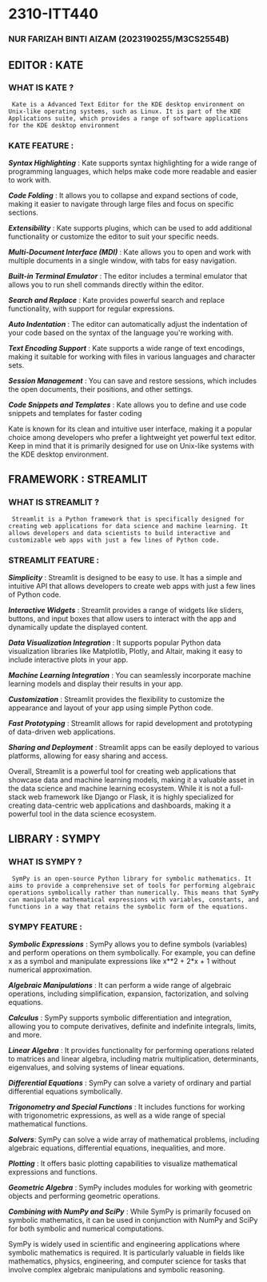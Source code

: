 # 2310-ITT440

### NUR FARIZAH BINTI AIZAM (2023190255/M3CS2554B)

## EDITOR : KATE

### WHAT IS KATE ?

     Kate is a Advanced Text Editor for the KDE desktop environment on Unix-like operating systems, such as Linux. It is part of the KDE Applications suite, which provides a range of software applications for the KDE desktop environment

### KATE FEATURE :

_**Syntax Highlighting**_ : Kate supports syntax highlighting for a wide range of programming languages, which helps make code more readable and easier to work with.

_**Code Folding**_ : It allows you to collapse and expand sections of code, making it easier to navigate through large files and focus on specific sections.

_**Extensibility**_ : Kate supports plugins, which can be used to add additional functionality or customize the editor to suit your specific needs.

_**Multi-Document Interface (MDI)**_ : Kate allows you to open and work with multiple documents in a single window, with tabs for easy navigation.

_**Built-in Terminal Emulator**_ : The editor includes a terminal emulator that allows you to run shell commands directly within the editor.

_**Search and Replace**_ : Kate provides powerful search and replace functionality, with support for regular expressions.

_**Auto Indentation**_ : The editor can automatically adjust the indentation of your code based on the syntax of the language you're working with.

_**Text Encoding Support**_ : Kate supports a wide range of text encodings, making it suitable for working with files in various languages and character sets.

_**Session Management**_ : You can save and restore sessions, which includes the open documents, their positions, and other settings.

_**Code Snippets and Templates**_ : Kate allows you to define and use code snippets and templates for faster coding

Kate is known for its clean and intuitive user interface, making it a popular choice among developers who prefer a lightweight yet powerful text editor. Keep in mind that it is primarily designed for use on Unix-like systems with the KDE desktop environment.

## FRAMEWORK : STREAMLIT

### WHAT IS STREAMLIT ?

     Streamlit is a Python framework that is specifically designed for creating web applications for data science and machine learning. It allows developers and data scientists to build interactive and customizable web apps with just a few lines of Python code. 

### STREAMLIT FEATURE :

_**Simplicity**_ : Streamlit is designed to be easy to use. It has a simple and intuitive API that allows developers to create web apps with just a few lines of Python code.

_**Interactive Widgets**_ : Streamlit provides a range of widgets like sliders, buttons, and input boxes that allow users to interact with the app and dynamically update the displayed content.

_**Data Visualization Integration**_ : It supports popular Python data visualization libraries like Matplotlib, Plotly, and Altair, making it easy to include interactive plots in your app.

_**Machine Learning Integration**_ : You can seamlessly incorporate machine learning models and display their results in your app.

_**Customization**_ : Streamlit provides the flexibility to customize the appearance and layout of your app using simple Python code.

_**Fast Prototyping**_ : Streamlit allows for rapid development and prototyping of data-driven web applications.

_**Sharing and Deployment**_ : Streamlit apps can be easily deployed to various platforms, allowing for easy sharing and access.

Overall, Streamlit is a powerful tool for creating web applications that showcase data and machine learning models, making it a valuable asset in the data science and machine learning ecosystem. While it is not a full-stack web framework like Django or Flask, it is highly specialized for creating data-centric web applications and dashboards, making it a powerful tool in the data science ecosystem.


## LIBRARY : SYMPY

### WHAT IS SYMPY ?

     SymPy is an open-source Python library for symbolic mathematics. It aims to provide a comprehensive set of tools for performing algebraic operations symbolically rather than numerically. This means that SymPy can manipulate mathematical expressions with variables, constants, and functions in a way that retains the symbolic form of the equations.

### SYMPY FEATURE :

_**Symbolic Expressions**_ : SymPy allows you to define symbols (variables) and perform operations on them symbolically. For example, you can define x as a symbol and manipulate expressions like x**2 + 2*x + 1 without numerical approximation.

_**Algebraic Manipulations**_ : It can perform a wide range of algebraic operations, including simplification, expansion, factorization, and solving equations.

_**Calculus**_ : SymPy supports symbolic differentiation and integration, allowing you to compute derivatives, definite and indefinite integrals, limits, and more.

_**Linear Algebra**_ : It provides functionality for performing operations related to matrices and linear algebra, including matrix multiplication, determinants, eigenvalues, and solving systems of linear equations.

_**Differential Equations**_ : SymPy can solve a variety of ordinary and partial differential equations symbolically.

_**Trigonometry and Special Functions**_ : It includes functions for working with trigonometric expressions, as well as a wide range of special mathematical functions.

_**Solvers**_: SymPy can solve a wide array of mathematical problems, including algebraic equations, differential equations, inequalities, and more.

_**Plotting**_ : It offers basic plotting capabilities to visualize mathematical expressions and functions.

_**Geometric Algebra**_ : SymPy includes modules for working with geometric objects and performing geometric operations.

_**Combining with NumPy and SciPy**_ : While SymPy is primarily focused on symbolic mathematics, it can be used in conjunction with NumPy and SciPy for both symbolic and numerical computations.

SymPy is widely used in scientific and engineering applications where symbolic mathematics is required. It is particularly valuable in fields like mathematics, physics, engineering, and computer science for tasks that involve complex algebraic manipulations and symbolic reasoning.


